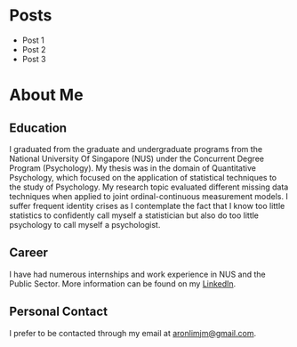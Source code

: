 Posts
=====

-   Post 1
-   Post 2
-   Post 3

About Me
========

Education
---------

I graduated from the graduate and undergraduate programs from the
National University Of Singapore (NUS) under the Concurrent Degree
Program (Psychology). My thesis was in the domain of Quantitative
Psychology, which focused on the application of statistical techniques
to the study of Psychology. My research topic evaluated different
missing data techniques when applied to joint ordinal-continuous
measurement models. I suffer frequent identity crises as I contemplate
the fact that I know too little statistics to confidently call myself a
statistician but also do too little psychology to call myself a
psychologist.

Career
------

I have had numerous internships and work experience in NUS and the
Public Sector. More information can be found on my
[LinkedIn](https://www.linkedin.com/in/aaron-lim-b30898135/).

Personal Contact
----------------

I prefer to be contacted through my email at
<a href="mailto:aronlimjm@gmail.com" class="email">aronlimjm@gmail.com</a>.
